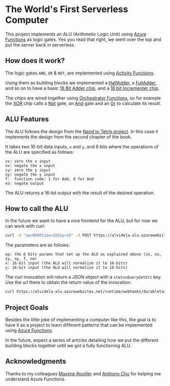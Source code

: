 # The World's First Serverless Computer

This project implements an ALU (Arithmetic Logic Unit) using [Azure Functions](https://docs.microsoft.com/azure/azure-functions/durable/durable-functions-overview?WT.mc_id=serverlesscomputer-GitHub-alvidela) as logic gates. Yes you read that right, we went over the top and put the server back in serverless.

## How does it work?

The logic gates `AND`, `OR` & `NOT`, are implemented using [Activity Functions](https://docs.microsoft.com/azure/azure-functions/durable/durable-functions-types-features-overview?WT.mc_id=serverlesscomputer-GitHub-alvidela#activity-functions).

Using them as building blocks we implemented a [HalfAdder](https://github.com/videlalvaro/ServerlessComputer/blob/master/HalfAdder/index.js), a [FullAdder](https://github.com/videlalvaro/ServerlessComputer/blob/master/FullAdder/index.js), and so on to have a basic [16 Bit Adder chip](https://github.com/videlalvaro/ServerlessComputer/blob/master/Add16/index.js), and a [16 bit Incrementer chip](https://github.com/videlalvaro/ServerlessComputer/blob/master/Inc16/index.js).

The _chips_ are wired together using [Orchestrator Functions](https://docs.microsoft.com/azure/azure-functions/durable/durable-functions-types-features-overview?WT.mc_id=serverlesscomputer-GitHub-alvidela#orchestrator-functions), so for example the [XOR](https://github.com/videlalvaro/ServerlessComputer/blob/master/Xor/index.js) chip calls a [Not](https://github.com/videlalvaro/ServerlessComputer/blob/master/Not/index.js) gate, an [And](https://github.com/videlalvaro/ServerlessComputer/blob/master/And/index.js) gate and an [Or](https://github.com/videlalvaro/ServerlessComputer/blob/master/Or/index.js) to calculate its result.

## ALU Features ##

The ALU follows the design from the [Nand to Tetris project](https://www.nand2tetris.org). In this case it implements the design from the second chapter of the book.

It takes two 16-bit data inputs, `x` and `y`, and 6 bits where the operations of the ALU are specified as follows:

```
zx: zero the x input
nx: negate the x input
zy: zero the y input
ny: negate the y input
f:  function code: 1 for Add, 0 for And
no: negate output
```

The ALU returns a 16-bit output with the result of the desired operation.

## How to call the ALU ##

In the future we want to have a nice frontend for the ALU, but for now we can work with curl:

```bash
curl -d "op=000011&x=101&y=10" -X POST https://alvidela-alu.azurewebsites.net/api/panel
```

The parameters are as follows:

```
op: the 6 bits params that set up the ALU as explained above (zx, nx, zy, ny, f, no)
x: 16-bit input (the ALU will normalize it to 16-bits)
y: 16-bit input (the ALU will normalize it to 16-bits)
```

The curl invocation will return a JSON object with a `statusQueryGetUri` key. Use the url there to obtain the return value of the invocation:

```bash
curl https://alvidela-alu.azurewebsites.net/runtime/webhooks/durabletask/instances/someinstanceid\?taskHub\=DurableFunctionsHub\&connection\=Storage\&code\=SomeCode
```

## Project Goals ##

Besides the little joke of implementing a computer like this, the goal is to have it as a project to learn different patterns that can be implemented using [Azure Functions](https://docs.microsoft.com/azure/azure-functions/functions-overview?WT.mc_id=serverlesscomputer-GitHub-alvidela).

In the future, expect a series of articles detailing how we put the different building blocks together until we got a fully functioning ALU.

## Acknowledgments ##

Thanks to my colleagues [Maxime Rouiller](https://github.com/MaximRouiller) and [Anthony Chu](https://github.com/anthonychu) for helping me understand Azure Functions.